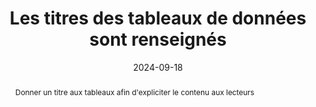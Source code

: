 ---
title: "Les titres des tableaux de données sont renseignés"
abstract: Donner un titre aux tableaux afin d'expliciter le contenu aux lecteurs
categories: 
    - "Structure et code"
agrege: O4237-E076
opquast: '4 237'
indiceebook: '076'
description: "Règle n°76"
before: "075"
weight: "76"
after: "077"
actif: '1'
layout: rules
date: 2024-09-18
tags: 
    - "Accessibilité"
    - "Lisibilité"
objectif: 
    - "Permettre aux utilisateurs d'aides techniques d'identifier aisément la nature des informations fournies par un tableau."
    - "Améliorer l’accessibilité des contenus aux personnes handicapées"
Meo: 
    - "Utiliser et renseigner l'élément HTML caption pour chaque tableau de données."
    - "Le cas échéant, recourir à un élément caption masqué à l'affichage."
Controle: 
    - "Vérifier le code source de la page HTML de l'epub et la présence de l'élément caption. Si cet élément est masqué à l'affichage à l'aide d'une classe CSS, vérifier qu'il reste accessible pour les lecteurs d'écran."
epubcheck: 
ace: 
humancheck: true
ReadiumGoToolkit: 
Source: 
    - "Opquast"
Referentiel:  
    - "[Web Content Accessibility Guidelines (WCAG) 1.3.1 Info and Relationships Level A](https://www.w3.org/Translations/WCAG22-fr/#info-and-relationships)"
steps: 
    - "Projet éditorial"
---